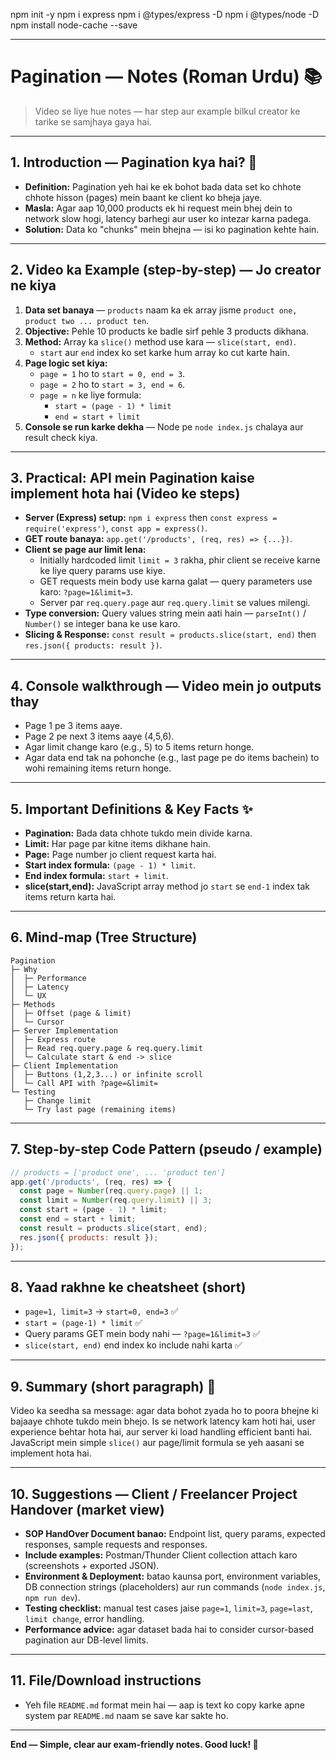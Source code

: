 npm init -y
npm i express
npm i @types/express -D
npm i @types/node -D
npm install node-cache --save

--------------------------------------------------------------------------------
# Pagination — Notes (Roman Urdu) 📚

> Video se liye hue notes — har step aur example bilkul creator ke tarike se samjhaya gaya hai.

---

## 1. Introduction — Pagination kya hai? 🤔

- **Definition:** Pagination yeh hai ke ek bohot bada data set ko chhote chhote hisson (pages) mein baant ke client ko bheja jaye.
- **Masla:** Agar aap 10,000 products ek hi request mein bhej dein to network slow hogi, latency barhegi aur user ko intezar karna padega.
- **Solution:** Data ko "chunks" mein bhejna — isi ko pagination kehte hain.

---

## 2. Video ka Example (step-by-step) — Jo creator ne kiya

1. **Data set banaya** — `products` naam ka ek array jisme `product one, product two ... product ten`.
2. **Objective:** Pehle 10 products ke badle sirf pehle 3 products dikhana.
3. **Method:** Array ka `slice()` method use kara — `slice(start, end)`.
   - `start` aur `end` index ko set karke hum array ko cut karte hain.
4. **Page logic set kiya:**
   - `page = 1` ho to `start = 0, end = 3`.
   - `page = 2` ho to `start = 3, end = 6`.
   - `page = n` ke liye formula:
     - `start = (page - 1) * limit`
     - `end = start + limit`
5. **Console se run karke dekha** — Node pe `node index.js` chalaya aur result check kiya.

---

## 3. Practical: API mein Pagination kaise implement hota hai (Video ke steps)

- **Server (Express) setup:** `npm i express` then `const express = require('express')`, `const app = express()`.
- **GET route banaya:** `app.get('/products', (req, res) => {...})`.
- **Client se page aur limit lena:**
  - Initially hardcoded limit `limit = 3` rakha, phir client se receive karne ke liye query params use kiye.
  - GET requests mein body use karna galat — query parameters use karo: `?page=1&limit=3`.
  - Server par `req.query.page` aur `req.query.limit` se values milengi.
- **Type conversion:** Query values string mein aati hain — `parseInt()` / `Number()` se integer bana ke use karo.
- **Slicing & Response:** `const result = products.slice(start, end)` then `res.json({ products: result })`.

---

## 4. Console walkthrough — Video mein jo outputs thay

- Page 1 pe 3 items aaye.
- Page 2 pe next 3 items aaye (4,5,6).
- Agar limit change karo (e.g., 5) to 5 items return honge.
- Agar data end tak na pohonche (e.g., last page pe do items bachein) to wohi remaining items return honge.

---

## 5. Important Definitions & Key Facts ✨

- **Pagination:** Bada data chhote tukdo mein divide karna.
- **Limit:** Har page par kitne items dikhane hain.
- **Page:** Page number jo client request karta hai.
- **Start index formula:** `(page - 1) * limit`.
- **End index formula:** `start + limit`.
- **slice(start,end):** JavaScript array method jo `start` se `end-1` index tak items return karta hai.

---

## 6. Mind-map (Tree Structure)

```
Pagination
├─ Why
│  ├─ Performance
│  ├─ Latency
│  └─ UX
├─ Methods
│  ├─ Offset (page & limit)
│  └─ Cursor
├─ Server Implementation
│  ├─ Express route
│  ├─ Read req.query.page & req.query.limit
│  └─ Calculate start & end -> slice
├─ Client Implementation
│  ├─ Buttons (1,2,3...) or infinite scroll
│  └─ Call API with ?page=&limit=
└─ Testing
   ├─ Change limit
   └─ Try last page (remaining items)
```

---

## 7. Step-by-step Code Pattern (pseudo / example)

```js
// products = ['product one', ... 'product ten']
app.get('/products', (req, res) => {
  const page = Number(req.query.page) || 1;
  const limit = Number(req.query.limit) || 3;
  const start = (page - 1) * limit;
  const end = start + limit;
  const result = products.slice(start, end);
  res.json({ products: result });
});
```

---

## 8. Yaad rakhne ke cheatsheet (short)

- `page=1, limit=3` → `start=0, end=3` ✅
- `start = (page-1) * limit` ✅
- Query params GET mein body nahi — `?page=1&limit=3` ✅
- `slice(start, end)` end index ko include nahi karta ✅

---

## 9. Summary (short paragraph) 📝

Video ka seedha sa message: agar data bohot zyada ho to poora bhejne ki bajaaye chhote tukdo mein bhejo. Is se network latency kam hoti hai, user experience behtar hota hai, aur server ki load handling efficient banti hai. JavaScript mein simple `slice()` aur page/limit formula se yeh aasani se implement hota hai.

---

## 10. Suggestions — Client / Freelancer Project Handover (market view)

- **SOP HandOver Document banao:** Endpoint list, query params, expected responses, sample requests and responses.
- **Include examples:** Postman/Thunder Client collection attach karo (screenshots + exported JSON).
- **Environment & Deployment:** batao kaunsa port, environment variables, DB connection strings (placeholders) aur run commands (`node index.js`, `npm run dev`).
- **Testing checklist:** manual test cases jaise `page=1`, `limit=3`, `page=last`, `limit change`, error handling.
- **Performance advice:** agar dataset bada hai to consider cursor-based pagination aur DB-level limits.

---

## 11. File/Download instructions

- Yeh file `README.md` format mein hai — aap is text ko copy karke apne system par `README.md` naam se save kar sakte ho.

---

**End — Simple, clear aur exam-friendly notes. Good luck! 🚀**

